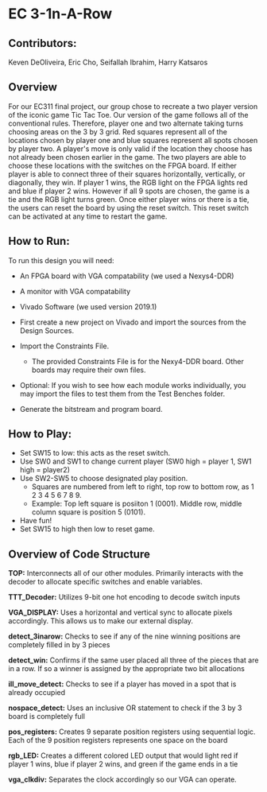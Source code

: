# EC 3-1n-A-Row

## Contributors:

Keven DeOliveira,
Eric Cho,
Seifallah Ibrahim,
Harry Katsaros

## Overview
For our EC311 final project, our group chose to recreate a two player version of the iconic game Tic Tac Toe. Our version of the game follows all of the conventional rules. Therefore, player one and two alternate taking turns choosing areas on the 3 by 3 grid. Red squares represent all of the locations chosen by player one and blue squares represent all spots chosen by player two. A player's move is only valid if the location they choose has not already been chosen earlier in the game. The two players are able to choose these locations with the switches on the FPGA board. If either player is able to connect three of their squares horizontally, vertically, or diagonally, they win. If player 1 wins, the RGB light on the FPGA lights red and blue if player 2 wins. However if all 9 spots are chosen, the game is a tie and the RGB light turns green. Once either player wins or there is a tie, the users can reset the board by using the reset switch. This reset switch can be activated at any time to restart the game. 

## How to Run:
To run this design you will need:
- An FPGA board with VGA compatability (we used a Nexys4-DDR)
- A monitor with VGA compatability
- Vivado Software (we used version 2019.1)

- First create a new project on Vivado and import the sources from the Design Sources.
- Import the Constraints File. 
    - The provided Constraints File is for the Nexy4-DDR board. Other boards may require their own files.
- Optional: If you wish to see how each module works individually, you may import the files to test them from the Test Benches folder.
- Generate the bitstream and program board.

## How to Play:
- Set SW15 to low: this acts as the reset switch.
- Use SW0 and SW1 to change current player (SW0 high = player 1, SW1 high = player2)
- Use SW2-SW5 to choose designated play position.
  - Squares are numbered from left to right, top row to bottom row, as 1 2 3 4 5 6 7 8 9.
  - Example: Top left square is posiiton 1 (0001). Middle row, middle column square is position 5 (0101).
- Have fun!
- Set SW15 to high then low to reset game.

## Overview of Code Structure
**TOP:** Interconnects all of our other modules. Primarily interacts with the decoder to allocate specific switches and enable variables. 

**TTT_Decoder:** Utilizes 9-bit one hot encoding to decode switch inputs

**VGA_DISPLAY:** Uses a horizontal and vertical sync to allocate pixels accordingly. This allows us to make our external display. 

**detect_3inarow:** Checks to see if any of the nine winning positions are completely filled in by 3 pieces

**detect_win:** Confirms if the same user placed all three of the pieces that are in a row.  If so a winner is assigned by the appropriate two bit allocations

**ill_move_detect:** Checks to see if a player has moved in a spot that is already occupied

**nospace_detect:** Uses an inclusive OR statement to check if the 3 by 3 board is completely full

**pos_registers:** Creates 9 separate position registers using sequential logic. Each of the 9 position registers represents one space on the board

**rgb_LED:** Creates a different colored LED output that would light red if player 1 wins, blue if player 2 wins, and green if the game ends in a tie

**vga_clkdiv:** Separates the clock accordingly so our VGA can operate. 
